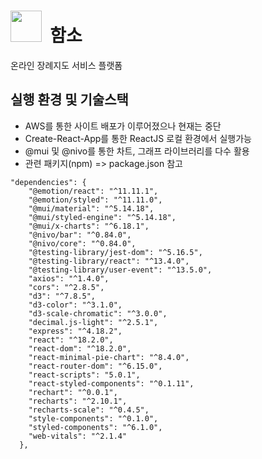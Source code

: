 # <img width=50 height = 50 src="https://github.com/user-attachments/assets/c9e06990-db05-4b2c-aa73-fd40a3c5eac3"> &nbsp;함소
온라인 장례지도 서비스 플랫폼
<br>

## 실행 환경 및 기술스택
* AWS를 통한 사이트 배포가 이루어졌으나 현재는 중단
* Create-React-App를 통한 ReactJS 로컬 환경에서 실행가능
* @mui 및 @nivo를 통한 차트, 그래프 라이브러리를 다수 활용
* 관련 패키지(npm) => package.json 참고<br>
```
"dependencies": {
    "@emotion/react": "^11.11.1",
    "@emotion/styled": "^11.11.0",
    "@mui/material": "^5.14.18",
    "@mui/styled-engine": "^5.14.18",
    "@mui/x-charts": "^6.18.1",
    "@nivo/bar": "^0.84.0",
    "@nivo/core": "^0.84.0",
    "@testing-library/jest-dom": "^5.16.5",
    "@testing-library/react": "^13.4.0",
    "@testing-library/user-event": "^13.5.0",
    "axios": "^1.4.0",
    "cors": "^2.8.5",
    "d3": "^7.8.5",
    "d3-color": "^3.1.0",
    "d3-scale-chromatic": "^3.0.0",
    "decimal.js-light": "^2.5.1",
    "express": "^4.18.2",
    "react": "^18.2.0",
    "react-dom": "^18.2.0",
    "react-minimal-pie-chart": "^8.4.0",
    "react-router-dom": "^6.15.0",
    "react-scripts": "5.0.1",
    "react-styled-components": "^0.1.11",
    "rechart": "^0.0.1",
    "recharts": "^2.10.1",
    "recharts-scale": "^0.4.5",
    "style-components": "^0.1.0",
    "styled-components": "^6.1.0",
    "web-vitals": "^2.1.4"
  },
```
